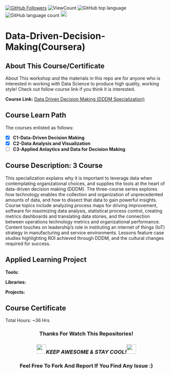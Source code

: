 <a href="https://github.com/bdfd"><img src="https://img.shields.io/github/followers/bdfd?label=Follow%20Me&logo=github" alt="GitHub Followers" /></a>
![ViewCount](<https://views.whatilearened.today/views/github/BDFD-LearningGround/Data-Driven-Decision-Making.svg?cache=remove>)
![GitHub top language](<https://img.shields.io/github/languages/top/BDFD-LearningGround/Data-Driven-Decision-Making?style=flat>)
![GitHub language count](https://img.shields.io/github/languages/count/BDFD-LearningGround/Data-Driven-Decision-Making?style=flat)
<img height=20 src="https://cdn.jsdelivr.net/gh/bdfd/Personal_Image_Repo/7.Color-Icon/Status/On_Progress.svg" alt="bdfd" />

# Data-Driven-Decision-Making(Coursera)

## About This Course/Certificate

About This workshop and the materials in this repo are for anyone who is interested in working with Data Science to produce high quality, working style! Check out follow course link if you think it is interested.

**Course Link:** [Data Driven Decision Making (DDDM Specialization)](https://www.coursera.org/specializations/data-driven-decision-making)

## Course Learn Path

The courses enlisted as follows:

- [x] **C1-Data-Driven Decision Making**
- [x] **C2-Data Analysis and Visualization**
- [ ] **C3-Applied Anlaytics and Data for Decision Making**

## Course Description: 3 Course

This specialization explains why it is important to leverage data when contemplating organizational choices, and supplies the tools at the heart of data-driven decision making (DDDM). The three-course series explores how technology enables the collection and organization of unprecedented amounts of data, and how to dissect that data to gain powerful insights. Course topics include analyzing process maps for driving improvement, software for maximizing data analysis, statistical process control, creating metrics dashboards and translating data stories, and the connection between operations technology metrics and organizational performance. Content touches on leadership’s role in instituting an internet of things (IoT) strategy in manufacturing and service environments. Lessons feature case studies highlighting ROI achieved through DDDM, and the cultural changes required for success.

## Applied Learning Project

**Tools:**  

**Libraries:**  

**Projects:**  

## Course Certificate

Total Hours: ~36 Hrs

<div align="center">

### Thanks For Watch This Repositories!

### <img src="https://media.giphy.com/media/WUlplcMpOCEmTGBtBW/giphy.gif" width="30"><i>KEEP AWESOME & STAY COOL!</i><img src="https://media.giphy.com/media/WUlplcMpOCEmTGBtBW/giphy.gif" width="30">

### Feel Free To Fork And Report If You Find Any Issue :)

</div>

